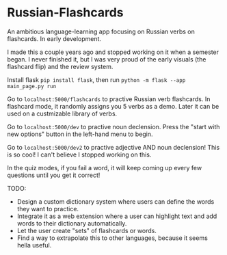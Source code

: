 # Russian-Flashcards
An ambitious language-learning app focusing on Russian verbs on flashcards. In early development.

I made this a couple years ago and stopped working on it when a semester began. I never finished it, but I was very proud of the early visuals (the flashcard flip) and the review system.

Install flask `pip install flask`, then run `python -m flask --app main_page.py run`

Go to `localhost:5000/flashcards` to practive Russian verb flashcards. In flashcard mode, it randomly assigns you 5 verbs as a demo. Later it can be used on a custmizable library of verbs.

Go to `localhost:5000/dev` to practive noun declension. Press the "start with new options" button in the left-hand menu to begin.

Go to `localhost:5000/dev2` to practive adjective AND noun declension! This is so cool! I can't believe I stopped working on this.

In the quiz modes, if you fail a word, it will keep coming up every few questions until you get it correct!

TODO:
- Design a custom dictionary system where users can define the words they want to practice.
- Integrate it as a web extension where a user can highlight text and add words to their dictionary automatically.
- Let the user create "sets" of flashcards or words.
- Find a way to extrapolate this to other languages, because it seems hella useful.
